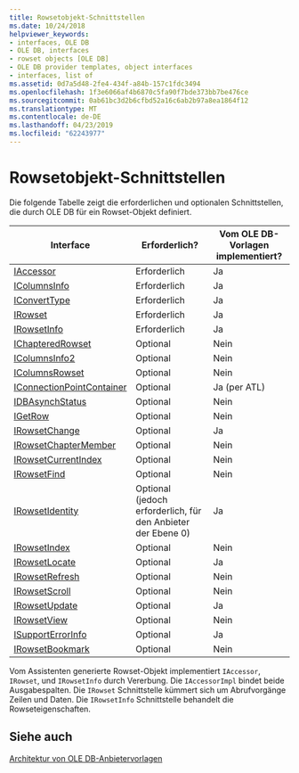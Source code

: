 ```yaml
---
title: Rowsetobjekt-Schnittstellen
ms.date: 10/24/2018
helpviewer_keywords:
- interfaces, OLE DB
- OLE DB, interfaces
- rowset objects [OLE DB]
- OLE DB provider templates, object interfaces
- interfaces, list of
ms.assetid: 0d7a5d48-2fe4-434f-a84b-157c1fdc3494
ms.openlocfilehash: 1f3e6066af4b6870c5fa90f7bde373bb7be476ce
ms.sourcegitcommit: 0ab61bc3d2b6cfbd52a16c6ab2b97a8ea1864f12
ms.translationtype: MT
ms.contentlocale: de-DE
ms.lasthandoff: 04/23/2019
ms.locfileid: "62243977"
---
```

# <a name="rowset-object-interfaces"></a>Rowsetobjekt-Schnittstellen

Die folgende Tabelle zeigt die erforderlichen und optionalen Schnittstellen, die durch OLE DB für ein Rowset-Objekt definiert.

|Interface|Erforderlich?|Vom OLE DB-Vorlagen implementiert?|
|---------------|---------------|--------------------------------------|
|[IAccessor](/previous-versions/windows/desktop/ms719672(v=vs.85))|Erforderlich|Ja|
|[IColumnsInfo](/previous-versions/windows/desktop/ms724541(v=vs.85))|Erforderlich|Ja|
|[IConvertType](/previous-versions/windows/desktop/ms715926(v=vs.85))|Erforderlich|Ja|
|[IRowset](/previous-versions/windows/desktop/ms720986(v=vs.85))|Erforderlich|Ja|
|[IRowsetInfo](/previous-versions/windows/desktop/ms724541(v=vs.85))|Erforderlich|Ja|
|[IChapteredRowset](/previous-versions/windows/desktop/ms718180(v=vs.85))|Optional|Nein|
|[IColumnsInfo2](/previous-versions/windows/desktop/ms712953(v=vs.85))|Optional|Nein|
|[IColumnsRowset](/previous-versions/windows/desktop/ms722657(v=vs.85))|Optional|Nein|
|[IConnectionPointContainer](/windows/desktop/api/ocidl/nn-ocidl-iconnectionpointcontainer)|Optional|Ja (per ATL)|
|[IDBAsynchStatus](/previous-versions/windows/desktop/ms709832(v=vs.85))|Optional|Nein|
|[IGetRow](/previous-versions/windows/desktop/ms718047(v=vs.85))|Optional|Nein|
|[IRowsetChange](/previous-versions/windows/desktop/ms715790(v=vs.85))|Optional|Ja|
|[IRowsetChapterMember](/previous-versions/windows/desktop/ms725430(v=vs.85))|Optional|Nein|
|[IRowsetCurrentIndex](/previous-versions/windows/desktop/ms709700(v=vs.85))|Optional|Nein|
|[IRowsetFind](/previous-versions/windows/desktop/ms724221(v=vs.85))|Optional|Nein|
|[IRowsetIdentity](/previous-versions/windows/desktop/ms715913(v=vs.85))|Optional (jedoch erforderlich, für den Anbieter der Ebene 0)|Ja|
|[IRowsetIndex](/previous-versions/windows/desktop/ms719604(v=vs.85))|Optional|Nein|
|[IRowsetLocate](/previous-versions/windows/desktop/ms721190(v=vs.85))|Optional|Ja|
|[IRowsetRefresh](/previous-versions/windows/desktop/ms714892(v=vs.85))|Optional|Nein|
|[IRowsetScroll](/previous-versions/windows/desktop/ms712984(v=vs.85))|Optional|Nein|
|[IRowsetUpdate](/previous-versions/windows/desktop/ms714401(v=vs.85))|Optional|Ja|
|[IRowsetView](/previous-versions/windows/desktop/ms709755(v=vs.85))|Optional|Nein|
|[ISupportErrorInfo](/previous-versions/windows/desktop/ms715816(v=vs.85))|Optional|Ja|
|[IRowsetBookmark](/previous-versions/windows/desktop/ms714246(v=vs.85))|Optional|Nein|

Vom Assistenten generierte Rowset-Objekt implementiert `IAccessor`, `IRowset`, und `IRowsetInfo` durch Vererbung. Die `IAccessorImpl` bindet beide Ausgabespalten. Die `IRowset` Schnittstelle kümmert sich um Abrufvorgänge Zeilen und Daten. Die `IRowsetInfo` Schnittstelle behandelt die Rowseteigenschaften.

## <a name="see-also"></a>Siehe auch

[Architektur von OLE DB-Anbietervorlagen](../../data/oledb/ole-db-provider-template-architecture.md)<br/>
